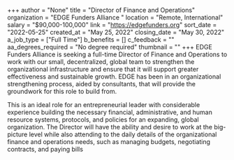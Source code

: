 +++
author = "None"
title = "Director of Finance and Operations"
organization = "EDGE Funders Alliance "
location = "Remote, International"
salary = "$90,000-100,000"
link = "https://edgefunders.org"
sort_date = "2022-05-25"
created_at = "May 25, 2022"
closing_date = "May 30, 2022"
a_job_type = ["Full Time"]
b_benefits = []
c_feedback = ""
aa_degrees_required = "No degree required"
thumbnail = ""
+++
EDGE Funders Alliance is seeking a full-time Director of Finance and Operations to work with our small, decentralized, global team to strengthen the organizational infrastructure and ensure that it will support greater effectiveness and sustainable growth. EDGE has been in an organizational strengthening process, aided by consultants, that will provide the groundwork for this role to build from.

This is an ideal role for an entrepreneurial leader with considerable experience building the necessary financial, administrative, and human resource systems, protocols, and policies for an expanding, global organization. The Director will have the ability and desire to work at the big-picture level while also attending to the daily details of the organizational finance and operations needs, such as managing budgets, negotiating contracts, and paying bills